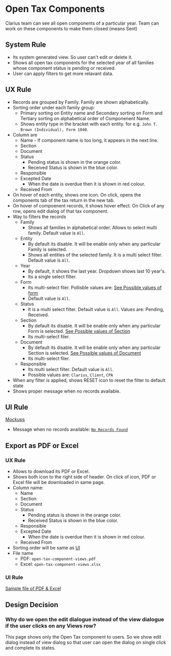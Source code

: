 # Open Tax Components

Clarius team can see all open components of a particular year. Team can work on these components to make them closed (means Sent)

## System Rule
- Its system generated view. So user can't edit or delete it.
- Shows all open tax components for the selected year of all families whose component status is pending or received.
- User can apply filters to get more relavant data.

## UX Rule
- Records are grouped by Family. Family are shown alphabetically.
- Sorting order under each family group: 
    - Primary sorting on Entity name and Secondary sorting on Form and Tertiary sorting on alphabetical order of Componenent Name.
    - Shows entity type in the bracket with each entity. for e.g. `John T. Brown (Individual), Form 1040`.
- Column are
    - Name - If component name is too long, it appears in the next line.
    - Section
    - Document
    - Status
        - Pending status is shown in the orange color.
        - Received Status is shown in the blue color. 
    - Responsible
    - Excepted Date
        -  When the date is overdue then it is shown in red colour.
    - Received From
- On hover of each entity, shows one icon. On click, opens the components tab of the tax return in the new tab.
- On hover of compoenent records, it shows hover effect. On Click of any row, opens edit dialog of that tax component.
- Way to filters the records
    - Family
        - Shows all families in alphabetical order. Allows to select multi family. Default value is `All`.
    - Entity
        - By default its disable. It will be enable only when any particular Family is selected. 
        - Shows all entities of the selected family. It is a multi select filter. Default value is `All`.
    - Year
        - By default, it shows the last year. Dropdown shows last 10 year's.
        - Its a single select filter.
    - Form
        - Its multi-select filer. Pollisble values are: [See Possible values of form](../tax/tax-components.md#master-of-form-wise-section-and-documents)
        - Default value is `All`.
    - Status
        - It is a multi select filter. Default value is `All`. Values are: Pending, Received.
    - Section
        - By default its disable. It will be enable only when any particular Form is selected. [See Possible values of Section](../tax/tax-components.md#master-of-form-wise-section-and-documents)
        - Its multi-select filer.
    - Document
        - By default its disable. It will be enable only when any particular Section is selected. [See Possible values of Document](../tax/tax-components.md#master-of-form-wise-section-and-documents)
        - Its multi-select filer.
    - Responsible
        - Its multi select filter. Default value is `All`.
        - Possible values are: `Clarius`, `Client`, `CPA`
- When any filter is applied, shows RESET icon to reset the filter to default state
- Shows proper message when no records available.


## UI Rule

[Mockups](https://drive.google.com/drive/u/0/folders/1Y7dXo7fgWHfIetMyTvsm6LDSh8d_ixLC)

- Message when no records available: [`No Records Found`](https://drive.google.com/file/d/1RCxZFmQAF3Q0hNanKdyonr92wj19bKYq/view?usp=sharing)


## Export as PDF or Excel

### UX Rule
- Allows to download its PDF or Excel. 
- Shows both icon to the right side of header. On click of icon, PDF or Excel file will be downloaded in same page.
- Column name: 
    - Name
    - Section
    - Document
    - Status
        - Pending status is shown in the orange color.
        - Received Status is shown in the blue color. 
    - Responsible
    - Excepted Date
        - When the date is overdue then it is shown in red colour.
    - Received From
- Sorting order will be same as [UI](#ux-rule)
- File name 
    - PDF: `open-tax-component-views.pdf`
    - Excel: `open-tax-component-views.xlsx`


### UI Rule
[Sample file of PDF & Excel](https://drive.google.com/drive/u/0/folders/1unFG19XkI-BCghxKdM3WhArCrxQ-PHoO)




## Design Decision

### Why do we open the edit dialogue instead of the view dialogue if the user clicks on any Views row?

This page shows only the Open Tax component to users. So we show edit dialog instead of view dialog so that user can open the dialog on single click and complete its states.
 





